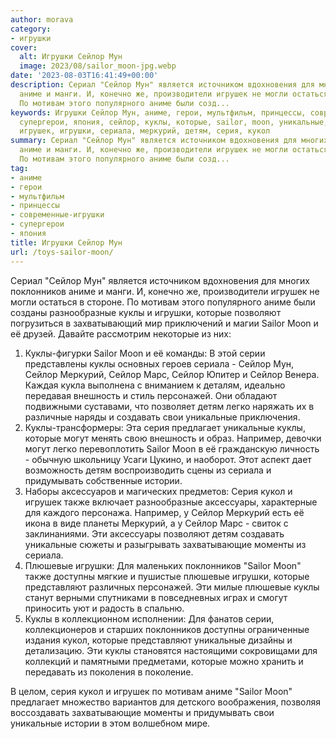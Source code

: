 ```yaml
---
author: morava
category:
- игрушки
cover:
  alt: Игрушки Сейлор Мун
  image: 2023/08/sailor_moon-jpg.webp
date: '2023-08-03T16:41:49+00:00'
description: Сериал "Сейлор Мун" является источником вдохновения для многих поклонников
  аниме и манги. И, конечно же, производители игрушек не могли остаться в стороне.
  По мотивам этого популярного аниме были созд...
keywords: Игрушки Сейлор Мун, аниме, герои, мультфильм, принцессы, современные-игрушки,
  супергерои, япония, сейлор, куклы, которые, sailor, moon, уникальные, поклонников,
  игрушек, игрушки, сериала, меркурий, детям, серия, кукол
summary: Сериал "Сейлор Мун" является источником вдохновения для многих поклонников
  аниме и манги. И, конечно же, производители игрушек не могли остаться в стороне.
  По мотивам этого популярного аниме были созд...
tag:
- аниме
- герои
- мультфильм
- принцессы
- современные-игрушки
- супергерои
- япония
title: Игрушки Сейлор Мун
url: /toys-sailor-moon/
---
```


Сериал "Сейлор Мун" является источником вдохновения для многих поклонников аниме и манги. И, конечно же, производители игрушек не могли остаться в стороне. По мотивам этого популярного аниме были созданы разнообразные куклы и игрушки, которые позволяют погрузиться в захватывающий мир приключений и магии Sailor Moon и её друзей. Давайте рассмотрим некоторые из них:

1. Куклы-фигурки Sailor Moon и её команды: В этой серии представлены куклы основных героев сериала - Сейлор Мун, Сейлор Меркурий, Сейлор Марс, Сейлор Юпитер и Сейлор Венера. Каждая кукла выполнена с вниманием к деталям, идеально передавая внешность и стиль персонажей. Они обладают подвижными суставами, что позволяет детям легко наряжать их в различные наряды и создавать свои уникальные приключения.
1. Куклы-трансформеры: Эта серия предлагает уникальные куклы, которые могут менять свою внешность и образ. Например, девочки могут легко перевоплотить Sailor Moon в её гражданскую личность - обычную школьницу Усаги Цукино, и наоборот. Этот аспект дает возможность детям воспроизводить сцены из сериала и придумывать собственные истории.
1. Наборы аксессуаров и магических предметов: Серия кукол и игрушек также включает разнообразные аксессуары, характерные для каждого персонажа. Например, у Сейлор Меркурий есть её икона в виде планеты Меркурий, а у Сейлор Марс \- свиток с заклинаниями. Эти аксессуары позволяют детям создавать уникальные сюжеты и разыгрывать захватывающие моменты из сериала.
1. Плюшевые игрушки: Для маленьких поклонников "Sailor Moon" также доступны мягкие и пушистые плюшевые игрушки, которые представляют различных персонажей. Эти милые плюшевые куклы станут верными спутниками в повседневных играх и смогут приносить уют и радость в спальню.
1. Куклы в коллекционном исполнении: Для фанатов серии, коллекционеров и старших поклонников доступны ограниченные издания кукол, которые представляют уникальные дизайны и детализацию. Эти куклы становятся настоящими сокровищами для коллекций и памятными предметами, которые можно хранить и передавать из поколения в поколение.

В целом, серия кукол и игрушек по мотивам аниме "Sailor Moon" предлагает множество вариантов для детского воображения, позволяя воссоздавать захватывающие моменты и придумывать свои уникальные истории в этом волшебном мире.